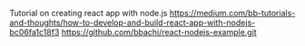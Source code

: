 
Tutorial on creating react app with node.js
https://medium.com/bb-tutorials-and-thoughts/how-to-develop-and-build-react-app-with-nodejs-bc06fa1c18f3
https://github.com/bbachi/react-nodejs-example.git
